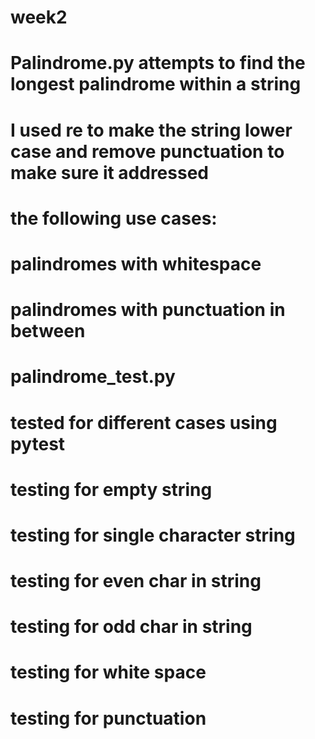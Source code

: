 # week2

# Palindrome.py attempts to find the longest palindrome within a string
# I used re to make the string lower case and remove punctuation to make sure it addressed 
# the following use cases:
# palindromes with whitespace
# palindromes with punctuation in between

# palindrome_test.py 
# tested for different cases using pytest
# testing for empty string
# testing for single character string
# testing for even char in string
# testing for odd char in string
# testing for white space
# testing for punctuation